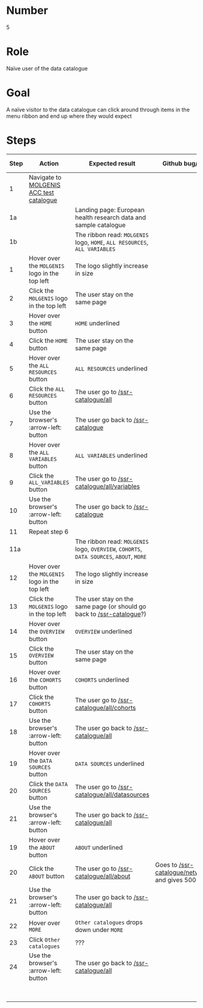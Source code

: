 # Number

5

# Role

Naïve user of the data catalogue

# Goal

A naïve visitor to the data catalogue can click around through items in the menu ribbon and end up where they would expect

# Steps

| Step | Action                                                                                                          | Expected result                                                                                                                               | Github bug/issue                                                                                                                            | Playwright test |
|------|-----------------------------------------------------------------------------------------------------------------|-----------------------------------------------------------------------------------------------------------------------------------------------|---------------------------------------------------------------------------------------------------------------------------------------------|-----------------|
| 1    | Navigate to [MOLGENIS ACC test catalogue](https://data-catalogue-acc.molgeniscloud.org/testCat2/ssr-catalogue/) |                                                                                                                                               |                                                                                                                                             |                 |
| 1a   |                                                                                                                 | Landing page: European health research data and sample catalogue                                                                              |                                                                                                                                             |                 |
| 1b   |                                                                                                                 | The ribbon read: `MOLGENIS` logo, `HOME`, `ALL RESOURCES`, `ALL VARIABLES`                                                                    |                                                                                                                                             |                 |
| 1    | Hover over the `MOLGENIS` logo in the top left                                                                  | The logo slightly increase in size                                                                                                            |                                                                                                                                             |                 |
| 2    | Click the `MOLGENIS` logo in the top left                                                                       | The user stay on the same page                                                                                                                |                                                                                                                                             |                 |
| 3    | Hover over the `HOME` button                                                                                    | `HOME` underlined                                                                                                                             |                                                                                                                                             |                 |
| 4    | Click the `HOME` button                                                                                         | The user stay on the same page                                                                                                                |                                                                                                                                             |                 |
| 5    | Hover over the `ALL RESOURCES` button                                                                           | `ALL RESOURCES` underlined                                                                                                                    |                                                                                                                                             |                 |
| 6    | Click the `ALL RESOURCES` button                                                                                | The user go to [/ssr-catalogue/all](https://data-catalogue-acc.molgeniscloud.org/testCat2/ssr-catalogue/all)                                  |                                                                                                                                             |                 |
| 7    | Use the browser's :arrow-left: button                                                                           | The user go back to [/ssr-catalogue](https://data-catalogue-acc.molgeniscloud.org/testCat2/ssr-catalogue/)                                    |                                                                                                                                             |                 |
| 8    | Hover over the `ALL VARIABLES` button                                                                           | `ALL VARIABLES` underlined                                                                                                                    |                                                                                                                                             |                 |
| 9    | Click the `ALL_VARIABLES` button                                                                                | The user go to [/ssr-catalogue/all/variables](https://data-catalogue-acc.molgeniscloud.org/testCat2/ssr-catalogue/all/variables)              |                                                                                                                                             |                 |
| 10   | Use the browser's :arrow-left: button                                                                           | The user go back to [/ssr-catalogue](https://data-catalogue-acc.molgeniscloud.org/testCat2/ssr-catalogue/)                                    |                                                                                                                                             |                 |
| 11   | Repeat step 6                                                                                                   |                                                                                                                                               |                                                                                                                                             |                 |
| 11a  |                                                                                                                 | The ribbon read: `MOLGENIS` logo, `OVERVIEW`, `COHORTS`, `DATA SOURCES`, `ABOUT`, `MORE`                                                      |                                                                                                                                             |                 |
| 12   | Hover over the `MOLGENIS` logo in the top left                                                                  | The logo slightly increase in size                                                                                                            |                                                                                                                                             |                 |
| 13   | Click the `MOLGENIS` logo in the top left                                                                       | The user stay on the same page (or should go back to [/ssr-catalogue](https://data-catalogue-acc.molgeniscloud.org/testCat2/ssr-catalogue/)?) |                                                                                                                                             |                 |
| 14   | Hover over the `OVERVIEW` button                                                                                | `OVERVIEW` underlined                                                                                                                         |                                                                                                                                             |                 |
| 15   | Click the `OVERVIEW` button                                                                                     | The user stay on the same page                                                                                                                |                                                                                                                                             |                 |
| 16   | Hover over the `COHORTS` button                                                                                 | `COHORTS` underlined                                                                                                                          |                                                                                                                                             |                 |
| 17   | Click the `COHORTS` button                                                                                      | The user go to [/ssr-catalogue/all/cohorts](https://data-catalogue-acc.molgeniscloud.org/testCat2/ssr-catalogue/all/cohorts)                  |                                                                                                                                             |                 |
| 18   | Use the browser's :arrow-left: button                                                                           | The user go back to [/ssr-catalogue/all](https://data-catalogue-acc.molgeniscloud.org/testCat2/ssr-catalogue/all)                             |                                                                                                                                             |                 |
| 19   | Hover over the `DATA SOURCES` button                                                                            | `DATA SOURCES` underlined                                                                                                                     |                                                                                                                                             |                 |
| 20   | Click the `DATA SOURCES` button                                                                                 | The user go to [/ssr-catalogue/all/datasources](https://data-catalogue-acc.molgeniscloud.org/testCat2/ssr-catalogue/all/datasources)          |                                                                                                                                             |                 |
| 21   | Use the browser's :arrow-left: button                                                                           | The user go back to [/ssr-catalogue/all](https://data-catalogue-acc.molgeniscloud.org/testCat2/ssr-catalogue/all)                             |                                                                                                                                             |                 |
| 19   | Hover over the `ABOUT` button                                                                                   | `ABOUT` underlined                                                                                                                            |                                                                                                                                             |                 |
| 20   | Click the `ABOUT` button                                                                                        | The user go to [/ssr-catalogue/all/about](https://data-catalogue-acc.molgeniscloud.org/testCat2/ssr-catalogue/all/about)                      | Goes to [/ssr-catalogue/networks/all](https://data-catalogue-acc.molgeniscloud.org/testCat2/ssr-catalogue/networks/all) and gives 500 error |                 |
| 21   | Use the browser's :arrow-left: button                                                                           | The user go back to [/ssr-catalogue/all](https://data-catalogue-acc.molgeniscloud.org/testCat2/ssr-catalogue/all)                             |                                                                                                                                             |                 |
| 22   | Hover over `MORE`                                                                                               | `Other catalogues` drops down under `MORE`                                                                                                    |                                                                                                                                             |                 |
| 23   | Click `Other catalogues`                                                                                        | ???                                                                                                                                           |                                                                                                                                             |                 |
| 24   | Use the browser's :arrow-left: button                                                                           | The user go back to [/ssr-catalogue/all](https://data-catalogue-acc.molgeniscloud.org/testCat2/ssr-catalogue/all)                             |                                                                                                                                             |                 |
|      |                                                                                                                 |                                                                                                                                               |                                                                                                                                             |                 |
|      |                                                                                                                 |                                                                                                                                               |                                                                                                                                             |                 |
|      |                                                                                                                 |                                                                                                                                               |                                                                                                                                             |                 |
|      |                                                                                                                 |                                                                                                                                               |                                                                                                                                             |                 |
|      |                                                                                                                 |                                                                                                                                               |                                                                                                                                             |                 |
|      |                                                                                                                 |                                                                                                                                               |                                                                                                                                             |                 |
|      |                                                                                                                 |                                                                                                                                               |                                                                                                                                             |                 |
|      |                                                                                                                 |                                                                                                                                               |                                                                                                                                             |                 |